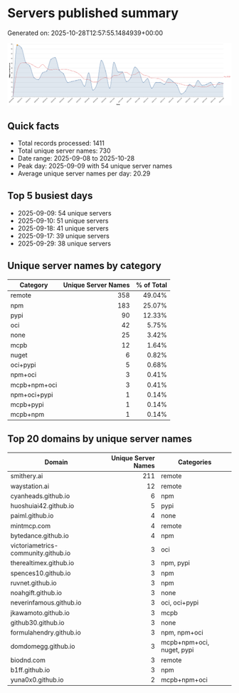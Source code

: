 # Servers published summary

Generated on: 2025-10-28T12:57:55.1484939+00:00

![Unique servers per day](servers-per-day.svg)

## Quick facts
- Total records processed: 1411
- Total unique server names: 730
- Date range: 2025-09-08 to 2025-10-28
- Peak day: 2025-09-09 with 54 unique server names
- Average unique server names per day: 20.29

## Top 5 busiest days
- 2025-09-09: 54 unique servers
- 2025-09-10: 51 unique servers
- 2025-09-18: 41 unique servers
- 2025-09-17: 39 unique servers
- 2025-09-29: 38 unique servers

## Unique server names by category

| Category | Unique Server Names | % of Total |
|----------|---------------------:|-----------:|
| remote | 358 | 49.04% |
| npm | 183 | 25.07% |
| pypi | 90 | 12.33% |
| oci | 42 | 5.75% |
| none | 25 | 3.42% |
| mcpb | 12 | 1.64% |
| nuget | 6 | 0.82% |
| oci+pypi | 5 | 0.68% |
| npm+oci | 3 | 0.41% |
| mcpb+npm+oci | 3 | 0.41% |
| npm+oci+pypi | 1 | 0.14% |
| mcpb+pypi | 1 | 0.14% |
| mcpb+npm | 1 | 0.14% |

## Top 20 domains by unique server names

| Domain | Unique Server Names | Categories |
|--------|---------------------:|------------|
| smithery.ai | 211 | remote |
| waystation.ai | 12 | remote |
| cyanheads.github.io | 6 | npm |
| huoshuiai42.github.io | 5 | pypi |
| paiml.github.io | 4 | none |
| mintmcp.com | 4 | remote |
| bytedance.github.io | 4 | npm |
| victoriametrics-community.github.io | 3 | oci |
| therealtimex.github.io | 3 | npm, pypi |
| spences10.github.io | 3 | npm |
| ruvnet.github.io | 3 | npm |
| noahgift.github.io | 3 | none |
| neverinfamous.github.io | 3 | oci, oci+pypi |
| jkawamoto.github.io | 3 | mcpb |
| github30.github.io | 3 | none |
| formulahendry.github.io | 3 | npm, npm+oci |
| domdomegg.github.io | 3 | mcpb+npm+oci, nuget, pypi |
| biodnd.com | 3 | remote |
| b1ff.github.io | 3 | npm |
| yuna0x0.github.io | 2 | mcpb+npm+oci |
